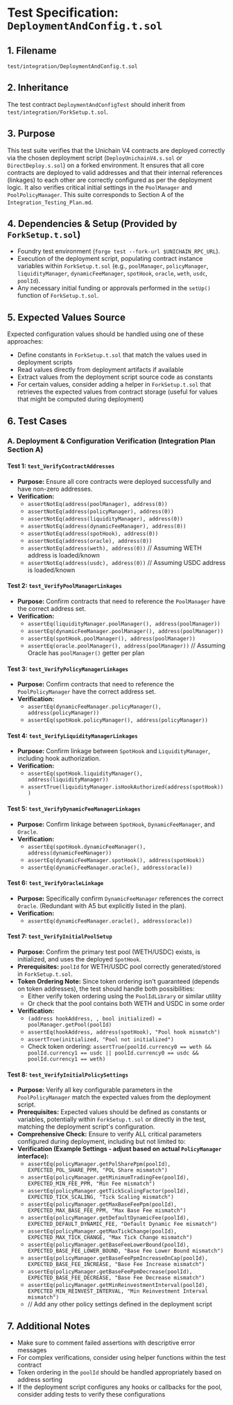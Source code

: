 # Test Specification: `DeploymentAndConfig.t.sol`

## 1. Filename

`test/integration/DeploymentAndConfig.t.sol`

## 2. Inheritance

The test contract `DeploymentAndConfigTest` should inherit from `test/integration/ForkSetup.t.sol`.

## 3. Purpose

This test suite verifies that the Unichain V4 contracts are deployed correctly via the chosen deployment script (`DeployUnichainV4.s.sol` or `DirectDeploy.s.sol`) on a forked environment. It ensures that all core contracts are deployed to valid addresses and that their internal references (linkages) to each other are correctly configured as per the deployment logic. It also verifies critical initial settings in the `PoolManager` and `PoolPolicyManager`. This suite corresponds to Section A of the `Integration_Testing_Plan.md`.

## 4. Dependencies & Setup (Provided by `ForkSetup.t.sol`)

* Foundry test environment (`forge test --fork-url $UNICHAIN_RPC_URL`).
* Execution of the deployment script, populating contract instance variables within `ForkSetup.t.sol` (e.g., `poolManager`, `policyManager`, `liquidityManager`, `dynamicFeeManager`, `spotHook`, `oracle`, `weth`, `usdc`, `poolId`).
* Any necessary initial funding or approvals performed in the `setUp()` function of `ForkSetup.t.sol`.

## 5. Expected Values Source

Expected configuration values should be handled using one of these approaches:
* Define constants in `ForkSetup.t.sol` that match the values used in deployment scripts
* Read values directly from deployment artifacts if available
* Extract values from the deployment script source code as constants
* For certain values, consider adding a helper in `ForkSetup.t.sol` that retrieves the expected values from contract storage (useful for values that might be computed during deployment)

## 6. Test Cases

### A. Deployment & Configuration Verification (Integration Plan Section A)

#### Test 1: `test_VerifyContractAddresses`

* **Purpose:** Ensure all core contracts were deployed successfully and have non-zero addresses.
* **Verification:**
  * `assertNotEq(address(poolManager), address(0))`
  * `assertNotEq(address(policyManager), address(0))`
  * `assertNotEq(address(liquidityManager), address(0))`
  * `assertNotEq(address(dynamicFeeManager), address(0))`
  * `assertNotEq(address(spotHook), address(0))`
  * `assertNotEq(address(oracle), address(0))`
  * `assertNotEq(address(weth), address(0))` // Assuming WETH address is loaded/known
  * `assertNotEq(address(usdc), address(0))` // Assuming USDC address is loaded/known

#### Test 2: `test_VerifyPoolManagerLinkages`

* **Purpose:** Confirm contracts that need to reference the `PoolManager` have the correct address set.
* **Verification:**
  * `assertEq(liquidityManager.poolManager(), address(poolManager))`
  * `assertEq(dynamicFeeManager.poolManager(), address(poolManager))`
  * `assertEq(spotHook.poolManager(), address(poolManager))`
  * `assertEq(oracle.poolManager(), address(poolManager))` // Assuming Oracle has `poolManager()` getter per plan

#### Test 3: `test_VerifyPolicyManagerLinkages`

* **Purpose:** Confirm contracts that need to reference the `PoolPolicyManager` have the correct address set.
* **Verification:**
  * `assertEq(dynamicFeeManager.policyManager(), address(policyManager))`
  * `assertEq(spotHook.policyManager(), address(policyManager))`

#### Test 4: `test_VerifyLiquidityManagerLinkages`

* **Purpose:** Confirm linkage between `SpotHook` and `LiquidityManager`, including hook authorization.
* **Verification:**
  * `assertEq(spotHook.liquidityManager(), address(liquidityManager))`
  * `assertTrue(liquidityManager.isHookAuthorized(address(spotHook)))`

#### Test 5: `test_VerifyDynamicFeeManagerLinkages`

* **Purpose:** Confirm linkage between `SpotHook`, `DynamicFeeManager`, and `Oracle`.
* **Verification:**
  * `assertEq(spotHook.dynamicFeeManager(), address(dynamicFeeManager))`
  * `assertEq(dynamicFeeManager.spotHook(), address(spotHook))`
  * `assertEq(dynamicFeeManager.oracle(), address(oracle))`

#### Test 6: `test_VerifyOracleLinkage`

* **Purpose:** Specifically confirm `DynamicFeeManager` references the correct `Oracle`. (Redundant with A5 but explicitly listed in the plan).
* **Verification:**
  * `assertEq(dynamicFeeManager.oracle(), address(oracle))`

#### Test 7: `test_VerifyInitialPoolSetup`

* **Purpose:** Confirm the primary test pool (WETH/USDC) exists, is initialized, and uses the deployed `SpotHook`.
* **Prerequisites:** `poolId` for WETH/USDC pool correctly generated/stored in `ForkSetup.t.sol`.
* **Token Ordering Note:** Since token ordering isn't guaranteed (depends on token addresses), the test should handle both possibilities:
  * Either verify token ordering using the `PoolIdLibrary` or similar utility
  * Or check that the pool contains both WETH and USDC in some order
* **Verification:**
  * `(address hookAddress, , bool initialized) = poolManager.getPool(poolId)`
  * `assertEq(hookAddress, address(spotHook), "Pool hook mismatch")`
  * `assertTrue(initialized, "Pool not initialized")`
  * Check token ordering: `assertTrue(poolId.currency0 == weth && poolId.currency1 == usdc || poolId.currency0 == usdc && poolId.currency1 == weth)`

#### Test 8: `test_VerifyInitialPolicySettings`

* **Purpose:** Verify all key configurable parameters in the `PoolPolicyManager` match the expected values from the deployment script.
* **Prerequisites:** Expected values should be defined as constants or variables, potentially within `ForkSetup.t.sol` or directly in the test, matching the deployment script's configuration.
* **Comprehensive Check:** Ensure to verify ALL critical parameters configured during deployment, including but not limited to:
* **Verification (Example Settings - adjust based on actual `PolicyManager` interface):**
  * `assertEq(policyManager.getPolSharePpm(poolId), EXPECTED_POL_SHARE_PPM, "POL Share mismatch")`
  * `assertEq(policyManager.getMinimumTradingFee(poolId), EXPECTED_MIN_FEE_PPM, "Min Fee mismatch")`
  * `assertEq(policyManager.getTickScalingFactor(poolId), EXPECTED_TICK_SCALING, "Tick Scaling mismatch")`
  * `assertEq(policyManager.getMaxBaseFeePpm(poolId), EXPECTED_MAX_BASE_FEE_PPM, "Max Base Fee mismatch")`
  * `assertEq(policyManager.getDefaultDynamicFee(poolId), EXPECTED_DEFAULT_DYNAMIC_FEE, "Default Dynamic Fee mismatch")`
  * `assertEq(policyManager.getMaxTickChange(poolId), EXPECTED_MAX_TICK_CHANGE, "Max Tick Change mismatch")`
  * `assertEq(policyManager.getBaseFeeLowerBound(poolId), EXPECTED_BASE_FEE_LOWER_BOUND, "Base Fee Lower Bound mismatch")`
  * `assertEq(policyManager.getBaseFeePpmIncreaseOnCap(poolId), EXPECTED_BASE_FEE_INCREASE, "Base Fee Increase mismatch")`
  * `assertEq(policyManager.getBaseFeePpmDecrease(poolId), EXPECTED_BASE_FEE_DECREASE, "Base Fee Decrease mismatch")`
  * `assertEq(policyManager.getMinReinvestmentInterval(poolId), EXPECTED_MIN_REINVEST_INTERVAL, "Min Reinvestment Interval mismatch")`
  * // Add any other policy settings defined in the deployment script
  
## 7. Additional Notes

* Make sure to comment failed assertions with descriptive error messages
* For complex verifications, consider using helper functions within the test contract
* Token ordering in the `poolId` should be handled appropriately based on address sorting
* If the deployment script configures any hooks or callbacks for the pool, consider adding tests to verify these configurations 